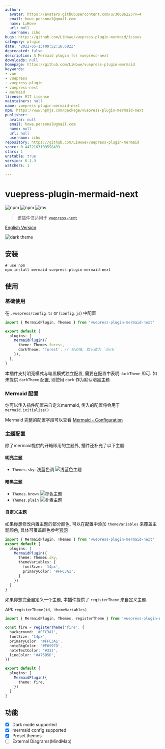 ```yaml
---
author:
  avatar: https://avatars.githubusercontent.com/u/30686223?v=4
  email: howe.personal@gmail.com
  name: LiHowe
  url: null
  username: ziho
bugs: https://github.com/LiHowe/vuepress-plugin-mermaid/issues
category: plugin
date: '2022-05-13T09:52:16.682Z'
deprecated: false
description: A Mermaid plugin for vuepress-next
downloads: null
homepage: https://github.com/LiHowe/vuepress-plugin-mermaid
keywords:
- vue
- vuepress
- vuepress-plugin
- vuepress-next
- mermaid
license: MIT License
maintainers: null
name: vuepress-plugin-mermaid-next
npm: https://www.npmjs.com/package/vuepress-plugin-mermaid-next
publisher:
  avatar: null
  email: howe.personal@gmail.com
  name: null
  url: null
  username: ziho
repository: https://github.com/LiHowe/vuepress-plugin-mermaid
score: 0.4472163103598433
stars: 1
unstable: true
version: 0.1.9
watchers: 1

---
```


# vuepress-plugin-mermaid-next

![npm](https://img.shields.io/npm/v/vuepress-plugin-mermaid-next?style=flat-square)
![npm](https://img.shields.io/npm/dm/vuepress-plugin-mermaid-next?style=flat-square)
![mv](https://img.shields.io/static/v1?label=mermaid&message=^9.2.1&color=blue&style=flat-square)

> 该插件仅适用于 [`vuepress-next`](https://vuepress.github.io)

[English Version](./README_EN.md)

![dark theme](https://s2.loli.net/2023/01/13/NTaYjKcpb1L8wZt.gif)

## 安装

```shell
# use npm
npm install mermaid vuepress-plugin-mermaid-next
```

## 使用

### 基础使用

在 `.vuepress/config.ts` or (`config.js`) 中配置

```typescript
import { MermaidPlugin, Themes } from 'vuepress-plugin-mermaid-next'

export default {
  plugins: [
    MermaidPlugin({
      theme: Themes.forest,
      darkTheme: 'forest', // 非必填, 默认值为 `dark`
    }),
  ],
}
```

本插件支持明亮模式与暗黑模式独立配置, 需要在配置中表明 `darkTheme` 即可.
如未提供 `darkTheme` 配置, 则使用 `dark` 作为默认暗黑主题.

### Mermaid 配置

你可以传入插件配置来自定义mermaid, 传入的配置将会用于 `mermaid.initialize()`

Mermaid 完整的配置字段可以查看 [Mermaid - Configuration](https://mermaid-js.github.io/mermaid/#/./Setup?id=mermaidapi-configuration-defaults)

### 主题配置

除了mermaid提供的开箱即用的主题外, 插件还补充了以下主题:

#### 明亮主题

+ `Themes.sky`: 浅蓝色调
![浅蓝色主题](https://s2.loli.net/2023/01/13/e8Y3Rqu4KowCjN6.png)

#### 暗黑主题

+ `Themes.brown`
![棕色主题](https://s2.loli.net/2023/01/13/NGYc2A4e7BytmOR.png)
+ `Themes.plain`
![朴素主题](https://s2.loli.net/2023/01/16/XTPdMQw96qRnEfs.png)

#### 自定义主题

如果你想修改内置主题的部分颜色, 可以在配置中添加 `themeVariables` 来覆盖主题颜色, 具体可覆盖颜色参考[官网](https://mermaid.js.org/config/theming.html)

```ts
import { MermaidPlugin, Themes } from 'vuepress-plugin-mermaid-next'
export default {
  plugins: [
    MermaidPlugin({
      theme: Themes.sky,
      themeVariables: {
        fontSize: '14px',
        primaryColor: '#FFC3A1',
      }
    })
  ]
}
```

如果你想完全自定义一个主题, 本插件提供了 `registerTheme` 来自定义主题.

API: `registerTheme(id, themeVariables)`

```ts
import { MermaidPlugin, Themes, registerTheme } from 'vuepress-plugin-mermaid-next'

const fire = registerTheme('fire', {
  background: '#FFC3A1',
  fontSize: '14px',
  primaryColor: '#FFC3A1',
  noteBkgColor: '#F0997D',
  noteTextColor: '#333',
  lineColor: '#A75D5D',
})

export default {
  plugins: [
    MermaidPlugin({
      theme: fire,
    })
  ]
}
```

## 功能

+ [x] Dark mode supported
+ [x] mermaid config supported
+ [x] Preset themes
+ [ ] External Diagrams(MindMap)
